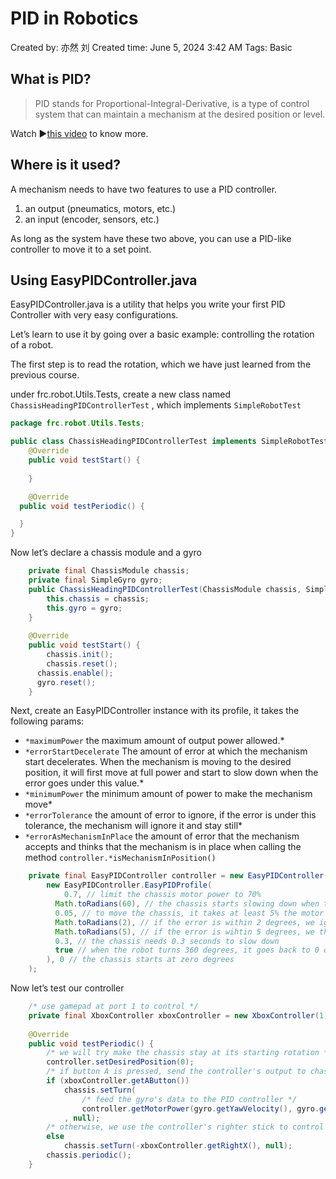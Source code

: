 # PID in Robotics

Created by: 亦然 刘
Created time: June 5, 2024 3:42 AM
Tags: Basic

## What is PID?

> PID stands for Proportional-Integral-Derivative, is a type of control system that can maintain a mechanism at the desired position or level.
> 

Watch ▶️[this video](https://www.bilibili.com/video/BV1et4y1i7Gm) to know more.

## Where is it used?

A mechanism needs to have two features to use a PID controller. 

1. an output (pneumatics, motors, etc.)
2. an input (encoder, sensors, etc.)

As long as the system have these two above, you can use a PID-like controller to move it to a set point.

## Using EasyPIDController.java

EasyPIDController.java is a utility that helps you write your first PID Controller with very easy configurations.

Let’s learn to use it by going over a basic example: controlling the rotation of a robot.

The first step is to read the rotation, which we have just learned from the previous course.

under frc.robot.Utils.Tests, create a new class named `ChassisHeadingPIDControllerTest` , which implements  `SimpleRobotTest` 

```java
package frc.robot.Utils.Tests;

public class ChassisHeadingPIDControllerTest implements SimpleRobotTest {
	@Override
	public void testStart() {
	
	}

	@Override
  public void testPeriodic() {

  }
}
```

Now let’s declare a chassis module and a gyro

```java
	private final ChassisModule chassis;
	private final SimpleGyro gyro;
	public ChassisHeadingPIDControllerTest(ChassisModule chassis, SimpleGyro gyro) {
		this.chassis = chassis;
		this.gyro = gyro;
	}
	
	@Override
	public void testStart() {
		chassis.init();
		chassis.reset();
	  chassis.enable();
	  gyro.reset();
	}
```

Next, create an EasyPIDController instance with its profile, it takes the following params:

- `*maximumPower` the maximum amount of output power allowed.*
- `*errorStartDecelerate` The amount of error at which the mechanism start decelerates.  When the mechanism is moving to the desired position, it will first move at full power and start to slow down when the error goes under this value.*
- `*minimumPower` the minimum amount of power to make the mechanism move*
- `*errorTolerance` the amount of error to ignore, if the error is under this tolerance, the mechanism will ignore it and stay still*
- `*errorAsMechanismInPlace` the amount of error that the mechanism accepts and thinks that the mechanism is in place when calling the method `controller.*isMechanismInPosition()`

```java
	private final EasyPIDController controller = new EasyPIDController(
		new EasyPIDController.EasyPIDProfile(
			0.7, // limit the chassis motor power to 70%
		  Math.toRadians(60), // the chassis starts slowing down when the error is smaller than 90 degrees
		  0.05, // to move the chassis, it takes at least 5% the motor power
		  Math.toRadians(2), // if the error is within 2 degrees, we ignore it
		  Math.toRadians(5), // if the error is wihtin 5 degrees, we think the chassis is in position
		  0.3, // the chassis needs 0.3 seconds to slow down
		  true // when the robot turns 360 degrees, it goes back to 0 degrees.  we call this "in cycle"
		), 0 // the chassis starts at zero degrees
	);
```

Now let’s test our controller

```java
	/* use gamepad at port 1 to control */
	private final XboxController xboxController = new XboxController(1);
	
	@Override
	public void testPeriodic() {
		/* we will try make the chassis stay at its starting rotation */
		controller.setDesiredPosition(0);
		/* if button A is pressed, send the controller's output to chassis as rotating power */
		if (xboxController.getAButton())
			chassis.setTurn(
				/* feed the gyro's data to the PID controller */
				controller.getMotorPower(gyro.getYawVelocity(), gyro.getYaw())
			, null);
		/* otherwise, we use the controller's righter stick to control the rotation manually */
		else
			chassis.setTurn(-xboxController.getRightX(), null);
		chassis.periodic();
	}
```